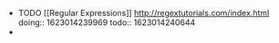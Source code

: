 - TODO [[Regular Expressions]] http://regextutorials.com/index.html
  doing:: 1623014239969
  todo:: 1623014240644
-